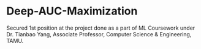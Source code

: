 # Deep-AUC-Maximization
Secured 1st position at the project done as a part of ML Coursework under Dr. Tianbao Yang, Associate Professor, Computer Science &amp; Engineering, TAMU.
